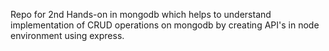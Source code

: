 Repo for 2nd Hands-on in mongodb which helps to understand implementation of CRUD operations on mongodb by creating API's in node environment using express.
